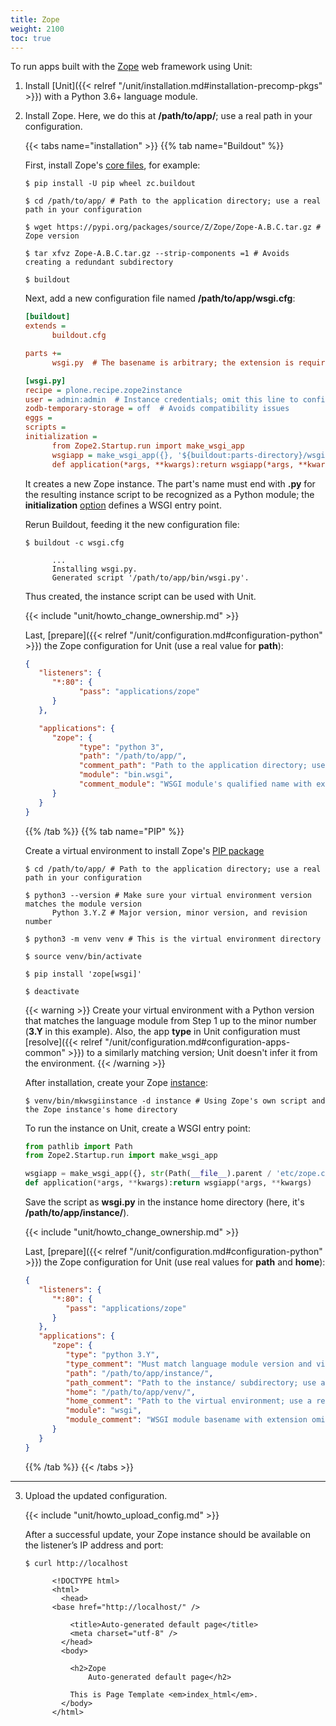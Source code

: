 ```yaml
---
title: Zope
weight: 2100
toc: true
---
```


To run apps built with the [Zope](https://www.zope.dev/) web framework using
Unit:

1. Install [Unit]({{< relref "/unit/installation.md#installation-precomp-pkgs" >}}) with a Python 3.6+ language module.

2. Install Zope. Here, we do this at **/path/to/app/**; use a real path
   in your configuration.

   {{< tabs name="installation" >}}
   {{% tab name="Buildout" %}}

   First, install Zope's
   [core files](https://zope.readthedocs.io/en/latest/INSTALL.html#installing-zope-with-zc-buildout),
   for example:

   ```console
   $ pip install -U pip wheel zc.buildout
   ```

   ```console
   $ cd /path/to/app/ # Path to the application directory; use a real path in your configuration
   ```

   ```console
   $ wget https://pypi.org/packages/source/Z/Zope/Zope-A.B.C.tar.gz # Zope version
   ```

   ```console
   $ tar xfvz Zope-A.B.C.tar.gz --strip-components =1 # Avoids creating a redundant subdirectory
   ```

   ```console
   $ buildout
   ```

   Next, add a new configuration file named **/path/to/app/wsgi.cfg**:

   ```cfg
   [buildout]
   extends =
         buildout.cfg

   parts +=
         wsgi.py  # The basename is arbitrary; the extension is required to make the resulting Python module discoverable

   [wsgi.py]
   recipe = plone.recipe.zope2instance
   user = admin:admin  # Instance credentials; omit this line to configure them interactively
   zodb-temporary-storage = off  # Avoids compatibility issues
   eggs =
   scripts =
   initialization =
         from Zope2.Startup.run import make_wsgi_app
         wsgiapp = make_wsgi_app({}, '${buildout:parts-directory}/wsgi.py/etc/zope.conf')  # Path to the instance's configuration file
         def application(*args, **kwargs):return wsgiapp(*args, **kwargs)
   ```

   It creates a new Zope instance.  The part's name must end with
   **.py** for the resulting instance script to be recognized as a
   Python module; the **initialization** [option](https://pypi.org/project/plone.recipe.zope2instance/#common-options)
   defines a WSGI entry point.

   Rerun Buildout, feeding it the new configuration file:

   ```console
   $ buildout -c wsgi.cfg

         ...
         Installing wsgi.py.
         Generated script '/path/to/app/bin/wsgi.py'.
   ```

   Thus created, the instance script can be used with Unit.

   {{< include "unit/howto_change_ownership.md" >}}

   Last,
   [prepare]({{< relref "/unit/configuration.md#configuration-python" >}})
   the Zope configuration for Unit (use a real value for **path**):

   ```json
   {
      "listeners": {
         "*:80": {
               "pass": "applications/zope"
         }
      },

      "applications": {
         "zope": {
               "type": "python 3",
               "path": "/path/to/app/",
               "comment_path": "Path to the application directory; use a real path in your configuration",
               "module": "bin.wsgi",
               "comment_module": "WSGI module's qualified name with extension omitted"
         }
      }
   }
   ```

   {{% /tab %}}
   {{% tab name="PIP" %}}

   Create a virtual environment to install Zope's [PIP package](https://pypi.org/project/Zope/)

   ```console
   $ cd /path/to/app/ # Path to the application directory; use a real path in your configuration
   ```

   ```console
   $ python3 --version # Make sure your virtual environment version matches the module version
         Python 3.Y.Z # Major version, minor version, and revision number
   ```

   ```console
   $ python3 -m venv venv # This is the virtual environment directory
   ```

   ```console
   $ source venv/bin/activate
   ```

   ```console
   $ pip install 'zope[wsgi]'
   ```

   ```console
   $ deactivate
   ```

   {{< warning >}}
   Create your virtual environment with a Python version that matches
   the language module from Step 1 up to the minor number
   (**3.Y** in this example).  Also, the app **type** in Unit
   configuration must
   [resolve]({{< relref "/unit/configuration.md#configuration-apps-common" >}})
   to a similarly matching version; Unit doesn't infer it from the environment.
   {{< /warning >}}

   After installation, create your Zope [instance](https://zope.readthedocs.io/en/latest/operation.html#creating-a-zope-instance):

   ```console
   $ venv/bin/mkwsgiinstance -d instance # Using Zope's own script and the Zope instance's home directory
   ```

   To run the instance on Unit, create a WSGI entry point:

   ```python
   from pathlib import Path
   from Zope2.Startup.run import make_wsgi_app

   wsgiapp = make_wsgi_app({}, str(Path(__file__).parent / 'etc/zope.conf')) # Path to the instance's configuration file
   def application(*args, **kwargs):return wsgiapp(*args, **kwargs)
   ```

   Save the script as **wsgi.py** in the instance home directory
   (here, it's **/path/to/app/instance/**).

   {{< include "unit/howto_change_ownership.md" >}}

   Last,
   [prepare]({{< relref "/unit/configuration.md#configuration-python" >}})
   the Zope configuration
   for Unit (use real values for **path** and **home**):

   ```json
   {
      "listeners": {
         "*:80": {
            "pass": "applications/zope"
         }
      },
      "applications": {
         "zope": {
            "type": "python 3.Y",
            "type_comment": "Must match language module version and virtual environment version",
            "path": "/path/to/app/instance/",
            "path_comment": "Path to the instance/ subdirectory; use a real path in your configuration",
            "home": "/path/to/app/venv/",
            "home_comment": "Path to the virtual environment; use a real path in your configuration",
            "module": "wsgi",
            "module_comment": "WSGI module basename with extension omitted"
         }
      }
   }

   ```

   {{% /tab %}}
   {{< /tabs >}}

---


3. Upload the updated configuration.

   {{< include "unit/howto_upload_config.md" >}}

   After a successful update, your Zope instance should be available on the
   listener’s IP address and port:

   ```console
   $ curl http://localhost

         <!DOCTYPE html>
         <html>
           <head>
         <base href="http://localhost/" />

             <title>Auto-generated default page</title>
             <meta charset="utf-8" />
           </head>
           <body>

             <h2>Zope
                 Auto-generated default page</h2>

             This is Page Template <em>index_html</em>.
           </body>
         </html>
   ```

[app-link]: https://zope.readthedocs.io/en/latest/INSTALL.html
